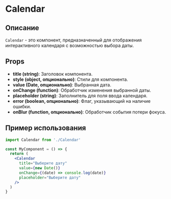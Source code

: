 # Calendar

## Описание

`Calendar` - это компонент, предназначенный для отображения интерактивного календаря с возможностью выбора даты.

## Props

- **title (string)**: Заголовок компонента.
- **style (object, опционально)**: Стили для компонента.
- **value (Date, опционально)**: Выбранная дата.
- **onChange (function)**: Обработчик изменения выбранной даты.
- **placeholder (string)**: Заполнитель для поля ввода календаря.
- **error (boolean, опционально)**: Флаг, указывающий на наличие ошибки.
- **onBlur (function, опционально)**: Обработчик события потери фокуса.

## Пример использования

```jsx
import Calendar from './Calendar'

const MyComponent = () => {
  return (
    <Calendar
      title="Выберите дату"
      value={new Date()}
      onChange={(date) => console.log(date)}
      placeholder="Выберите дату"
    />
  )
}
```
